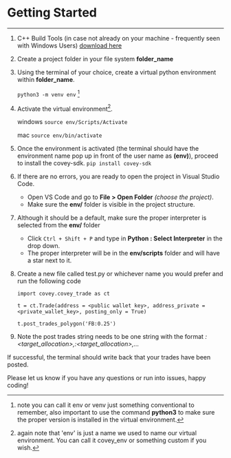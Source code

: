
# Getting Started
***
1. C++ Build Tools (in case not already on your machine - frequently seen with Windows Users)
[download here](https://visualstudio.microsoft.com/visual-cpp-build-tools/)

2. Create a project folder in your file system **folder_name**

3. Using the terminal of your choice, create a virtual python environment within **folder_name**.

    `python3 -m venv env` [^1]
    
4. Activate the virtual environment[^2]. 

    windows `source env/Scripts/Activate` 

    mac `source env/bin/activate`
 

5. Once the environment is activated (the terminal should have the environment name pop up in front of the user name as **(env)**), proceed to install the covey-sdk.
    `pip install covey-sdk`

6. If there are no errors, you are ready to open the project in Visual Studio Code.
    - Open VS Code and go to **File > Open Folder** *(choose the project)*.
    - Make sure the **env/** folder is visible in the project structure.

7.  Although it should be a default, make sure the proper interpreter is selected from the **env/** folder
    - Click `Ctrl + Shift + P` and type in **Python : Select Interpreter** in the drop down.
    - The proper interpreter will be in the **env/scripts** folder and will have a star next to it.

8. Create a new file called test.py or whichever name you would prefer and run the following code

    `import covey.covey_trade as ct`

    `t = ct.Trade(address = <public wallet key>, address_private = <private_wallet_key>, posting_only = True)`

    `t.post_trades_polygon('FB:0.25')`

[^1]: note you can call it env or venv just something conventional to remember, also important to use the command **python3** to make sure the proper version is installed in the virtual environment.

[^2]: again note that 'env' is just a name we used to name our virtual environment. You can call it covey_env or something custom if you wish.


9. Note the post trades string needs to be one string with the format *<ticker>:<target_allocation>,<ticker>:<target_allocation>,...*

If successful, the terminal should write back that your trades have been posted.

Please let us know if you have any questions or run into issues, happy coding!